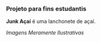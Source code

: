 ### Projeto para fins estudantis

**Junk Açaí** é uma lanchonete de açaí.

_Imagens Meramente Ilustrativas_
